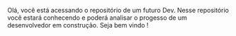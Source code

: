 Olá, você está acessando o repositório de um futuro Dev.
Nesse repositório você estará conhecendo e poderá analisar o progesso de um desenvolvedor em construção.
Seja bem vindo !
